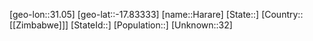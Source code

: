 ﻿---
location: [-17.83333,31.05]
type: City
tags:
- geo/City


SpocWebEntityId: 35944
isDeleted: false
confidential: public

---
[geo-lon::31.05]
[geo-lat::-17.83333]
[name::Harare]
[State::]
[Country::[[Zimbabwe]]]
[StateId::]
[Population::]
[Unknown::32]

